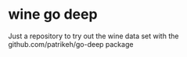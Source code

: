 # wine go deep

Just a repository to try out the wine data set with the github.com/patrikeh/go-deep package